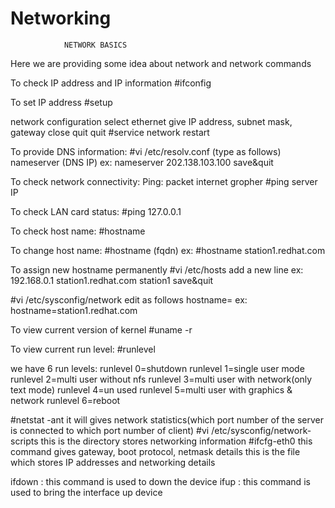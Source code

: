 # Networking

				NETWORK BASICS


Here we are providing some idea about network and network commands

To check IP address and IP information
#ifconfig 

To set IP address
#setup

network configuration 
select ethernet
give IP address, subnet mask, gateway
close
quit
quit
#service network restart


To provide DNS information:
#vi /etc/resolv.conf
(type as follows)
nameserver (DNS IP)
ex: nameserver 202.138.103.100
save&quit


To check network connectivity:
Ping: packet internet gropher
#ping server IP

To check LAN card status:
#ping 127.0.0.1 

To check host name:
#hostname

To change host name:
#hostname (fqdn)
ex: #hostname station1.redhat.com

To assign new hostname permanently
#vi /etc/hosts 
add a new line 
<IP>	<fqdn>	<hostname>
ex:
192.168.0.1	station1.redhat.com	station1
save&quit

#vi /etc/sysconfig/network
edit as follows
hostname=<fqdn>
ex:
hostname=station1.redhat.com

To view current version of kernel 
#uname -r

To view current run level:
#runlevel

we have 6 run levels:
runlevel 0=shutdown
runlevel 1=single user mode
runlevel 2=multi user without nfs
runlevel 3=multi user with network(only text mode)
runlevel 4=un used
runlevel 5=multi user with graphics & network
runlevel 6=reboot


#netstat -ant it will gives network statistics(which port number of the server is connected to which port number of client)
#vi /etc/sysconfig/network-scripts
this is the directory stores networking information 
#ifcfg-eth0
this command gives gateway, boot protocol, netmask details
this is the file which stores IP addresses and networking details

ifdown <eth0>:
this command is used to down the device
ifup <eth0>:
this command is used to bring the interface up device
